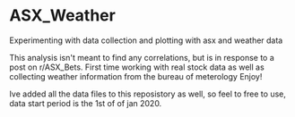 # ASX_Weather
Experimenting with data collection and plotting with asx and weather data

This analysis isn't meant to find any correlations, but is in response to a post on r/ASX_Bets. 
First time working with real stock data as well as collecting weather information from the bureau of meterology
Enjoy! 

Ive added all the data files to this reposistory as well, so feel to free to use, data start period is the 1st of of jan 2020.
